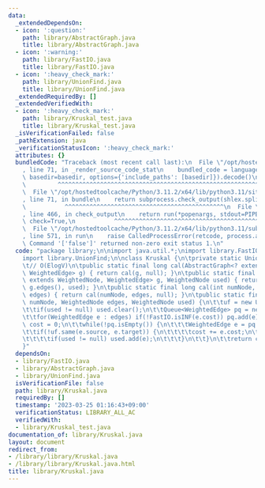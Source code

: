 ```yaml
---
data:
  _extendedDependsOn:
  - icon: ':question:'
    path: library/AbstractGraph.java
    title: library/AbstractGraph.java
  - icon: ':warning:'
    path: library/FastIO.java
    title: library/FastIO.java
  - icon: ':heavy_check_mark:'
    path: library/UnionFind.java
    title: library/UnionFind.java
  _extendedRequiredBy: []
  _extendedVerifiedWith:
  - icon: ':heavy_check_mark:'
    path: library/Kruskal_test.java
    title: library/Kruskal_test.java
  _isVerificationFailed: false
  _pathExtension: java
  _verificationStatusIcon: ':heavy_check_mark:'
  attributes: {}
  bundledCode: "Traceback (most recent call last):\n  File \"/opt/hostedtoolcache/Python/3.11.2/x64/lib/python3.11/site-packages/onlinejudge_verify/documentation/build.py\"\
    , line 71, in _render_source_code_stat\n    bundled_code = language.bundle(stat.path,\
    \ basedir=basedir, options={'include_paths': [basedir]}).decode()\n          \
    \         ^^^^^^^^^^^^^^^^^^^^^^^^^^^^^^^^^^^^^^^^^^^^^^^^^^^^^^^^^^^^^^^^^^^^^^^^^^^^^^^^^\n\
    \  File \"/opt/hostedtoolcache/Python/3.11.2/x64/lib/python3.11/site-packages/onlinejudge_verify/languages/user_defined.py\"\
    , line 71, in bundle\n    return subprocess.check_output(shlex.split(command))\n\
    \           ^^^^^^^^^^^^^^^^^^^^^^^^^^^^^^^^^^^^^^^^^^^^^\n  File \"/opt/hostedtoolcache/Python/3.11.2/x64/lib/python3.11/subprocess.py\"\
    , line 466, in check_output\n    return run(*popenargs, stdout=PIPE, timeout=timeout,\
    \ check=True,\n           ^^^^^^^^^^^^^^^^^^^^^^^^^^^^^^^^^^^^^^^^^^^^^^^^^^^^^^^^^\n\
    \  File \"/opt/hostedtoolcache/Python/3.11.2/x64/lib/python3.11/subprocess.py\"\
    , line 571, in run\n    raise CalledProcessError(retcode, process.args,\nsubprocess.CalledProcessError:\
    \ Command '['false']' returned non-zero exit status 1.\n"
  code: "package library;\n\nimport java.util.*;\nimport library.FastIO;\nimport library.AbstractGraph;\n\
    import library.UnionFind;\n\nclass Kruskal {\n\tprivate static UnionFind uf;\n\
    \t// O(ElogV)\n\tpublic static final long cal(AbstractGraph<? extends WeightedNode,\
    \ WeightedEdge> g) { return cal(g, null); }\n\tpublic static final long cal(AbstractGraph<?\
    \ extends WeightedNode, WeightedEdge> g, WeightedNode used) { return cal(g.numNode,\
    \ g.edges(), used); }\n\tpublic static final long cal(int numNode, WeightedNode\
    \ edges) { return cal(numNode, edges, null); }\n\tpublic static final long cal(int\
    \ numNode, WeightedNode edges, WeightedNode used) {\n\t\tuf = new UnionFind(numNode);\n\
    \t\tif(used != null) used.clear();\n\t\tQueue<WeightedEdge> pq = new PriorityQueue<WeightedEdge>();\n\
    \t\tfor(WeightedEdge e : edges) if(!FastIO.isINF(e.cost)) pq.add(e);\n\n\t\tlong\
    \ cost = 0;\n\t\twhile(!pq.isEmpty()) {\n\t\t\tWeightedEdge e = pq.poll();\n\t\
    \t\tif(!uf.same(e.source, e.target)) {\n\t\t\t\tcost += e.cost;\n\t\t\t\tuf.unite(e);\n\
    \t\t\t\tif(used != null) used.add(e);\n\t\t\t}\n\t\t}\n\t\treturn cost;\n\t}\n\
    }"
  dependsOn:
  - library/FastIO.java
  - library/AbstractGraph.java
  - library/UnionFind.java
  isVerificationFile: false
  path: library/Kruskal.java
  requiredBy: []
  timestamp: '2023-03-25 01:16:43+09:00'
  verificationStatus: LIBRARY_ALL_AC
  verifiedWith:
  - library/Kruskal_test.java
documentation_of: library/Kruskal.java
layout: document
redirect_from:
- /library/library/Kruskal.java
- /library/library/Kruskal.java.html
title: library/Kruskal.java
---
```

